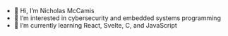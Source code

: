 - 👋 Hi, I’m Nicholas McCamis
- 👀 I’m interested in cybersecurity and embedded systems programming
- 🌱 I’m currently learning React, Svelte, C, and JavaScript


<!---
- 💞️ I’m looking to collaborate on 
- 📫 How to reach me ...
- 😄 Pronouns: ...
- ⚡ Fun fact: ...
NDMcCa/NDMcCa is a ✨ special ✨ repository because its `README.md` (this file) appears on your GitHub profile.
You can click the Preview link to take a look at your changes.
--->
